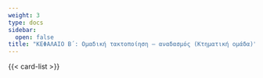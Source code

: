 ```yaml
---
weight: 3
type: docs
sidebar:
  open: false
title: "ΚΕΦΑΛΑΙΟ Β΄: Ομαδική τακτοποίηση – αναδασμός (Κτηματική ομάδα)"
---
```


{{< card-list >}}
